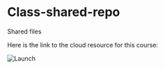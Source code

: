 # Class-shared-repo
Shared files

Here is the link to the cloud resource for this course:

![Launch](http://user.cloud.underworldcode.org/user-redirect/lab?gh_repo=Underworld-Geodynamics-Education/Introduction2Python&gh_path=CourseContent)
